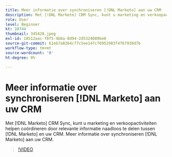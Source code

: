 ```yaml
---
title: Meer informatie over synchroniseren [!DNL Marketo] aan uw CRM
description: Met [!DNL Marketo] CRM Sync, kunt u marketing en verkoopactiviteiten helpen coördineren door relevante informatie naadloos te delen tussen [!DNL Marketo] en uw CRM. Meer informatie over synchroniseren [!DNL Marketo] aan uw CRM.
role: User
level: Beginner
kt: 10744
thumbnail: 345428.jpeg
exl-id: 18512aac-f8f5-4b8a-8d94-2d5324089be0
source-git-commit: 61eb7a8264c77c5ee147c76952983f4f67938d7b
workflow-type: tm+mt
source-wordcount: '0'
ht-degree: 0%

---
```


# Meer informatie over synchroniseren [!DNL Marketo] aan uw CRM

Met [!DNL Marketo] CRM Sync, kunt u marketing en verkoopactiviteiten helpen coördineren door relevante informatie naadloos te delen tussen [!DNL Marketo] en uw CRM. Meer informatie over synchroniseren [!DNL Marketo] aan uw CRM.

>[!VIDEO](https://video.tv.adobe.com/v/345428/?quality=12&learn=on)
